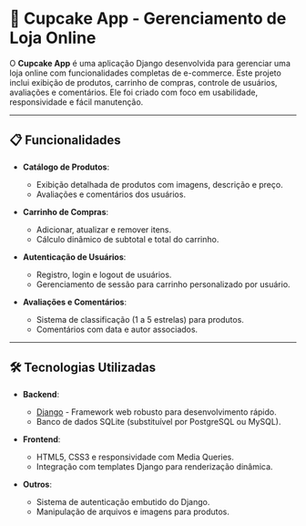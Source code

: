 # 🧁 **Cupcake App - Gerenciamento de Loja Online**

O **Cupcake App** é uma aplicação Django desenvolvida para gerenciar uma loja online com funcionalidades completas de e-commerce. Este projeto inclui exibição de produtos, carrinho de compras, controle de usuários, avaliações e comentários. Ele foi criado com foco em usabilidade, responsividade e fácil manutenção.

---

## 📋 **Funcionalidades**

- **Catálogo de Produtos**:
  - Exibição detalhada de produtos com imagens, descrição e preço.
  - Avaliações e comentários dos usuários.

- **Carrinho de Compras**:
  - Adicionar, atualizar e remover itens.
  - Cálculo dinâmico de subtotal e total do carrinho.

- **Autenticação de Usuários**:
  - Registro, login e logout de usuários.
  - Gerenciamento de sessão para carrinho personalizado por usuário.

- **Avaliações e Comentários**:
  - Sistema de classificação (1 a 5 estrelas) para produtos.
  - Comentários com data e autor associados.

---

## 🛠️ **Tecnologias Utilizadas**

- **Backend**:
  - [Django](https://www.djangoproject.com/) - Framework web robusto para desenvolvimento rápido.
  - Banco de dados SQLite (substituível por PostgreSQL ou MySQL).
  
- **Frontend**:
  - HTML5, CSS3 e responsividade com Media Queries.
  - Integração com templates Django para renderização dinâmica.

- **Outros**:
  - Sistema de autenticação embutido do Django.
  - Manipulação de arquivos e imagens para produtos.
